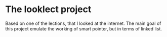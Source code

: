 # The looklect project

Based on one of the lections, that I looked at the internet. The main goal of this project emulate the working of smart pointer, but in terms of linked list.
